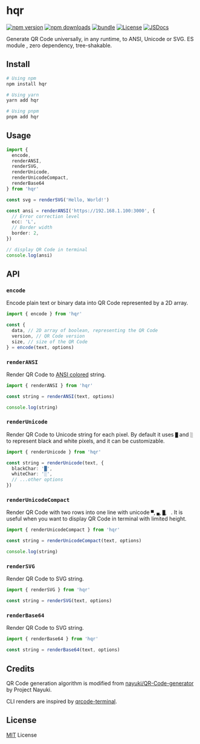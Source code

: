 # hqr

[![npm version][npm-version-src]][npm-version-href]
[![npm downloads][npm-downloads-src]][npm-downloads-href]
[![bundle][bundle-src]][bundle-href]
[![License][license-src]][license-href]
[![JSDocs][jsdocs-src]][jsdocs-href]

<!-- [![Codecov][codecov-src]][codecov-href] -->

Generate QR Code universally, in any runtime, to ANSI, Unicode or SVG. ES module , zero dependency, tree-shakable.

## Install

```bash
# Using npm
npm install hqr

# Using yarn
yarn add hqr

# Using pnpm
pnpm add hqr
```

## Usage

```ts
import {
  encode,
  renderANSI,
  renderSVG,
  renderUnicode,
  renderUnicodeCompact,
  renderBase64
} from 'hqr'

const svg = renderSVG('Hello, World!')

const ansi = renderANSI('https://192.168.1.100:3000', {
  // Error correction level
  ecc: 'L',
  // Border width
  border: 2,
})

// display QR Code in terminal
console.log(ansi)
```

## API

### `encode`

Encode plain text or binary data into QR Code represented by a 2D array.

```ts
import { encode } from 'hqr'

const {
  data, // 2D array of boolean, representing the QR Code
  version, // QR Code version
  size, // size of the QR Code
} = encode(text, options)
```

### `renderANSI`

Render QR Code to [ANSI colored](https://ss64.com/nt/syntax-ansi.html) string.

```ts
import { renderANSI } from 'hqr'

const string = renderANSI(text, options)

console.log(string)
```

### `renderUnicode`

Render QR Code to Unicode string for each pixel. By default it uses `█` and `░` to represent black and white pixels, and it can be customizable.

```ts
import { renderUnicode } from 'hqr'

const string = renderUnicode(text, {
  blackChar: '█',
  whiteChar: '░',
  // ...other options
})
```

### `renderUnicodeCompact`

Render QR Code with two rows into one line with unicode `▀`, `▄`, `█`, ` `. It is useful when you want to display QR Code in terminal with limited height.

```ts
import { renderUnicodeCompact } from 'hqr'

const string = renderUnicodeCompact(text, options)

console.log(string)
```

### `renderSVG`

Render QR Code to SVG string.

```ts
import { renderSVG } from 'hqr'

const string = renderSVG(text, options)
```

### `renderBase64`

Render QR Code to SVG string.

```ts
import { renderBase64 } from 'hqr'

const string = renderBase64(text, options)
```

## Credits

QR Code generation algorithm is modified from [nayuki/QR-Code-generator](https://github.com/nayuki/QR-Code-generator/blob/master/typescript-javascript/qrcodegen.ts) by Project Nayuki.

CLI renders are inspired by [qrcode-terminal](https://github.com/gtanner/qrcode-terminal).

## License

[MIT](./LICENSE) License


<!-- Badges -->

[npm-version-src]: https://img.shields.io/npm/v/hqr?style=flat&colorA=18181B&colorB=F0DB4F
[npm-version-href]: https://npmjs.com/package/hqr
[npm-downloads-src]: https://img.shields.io/npm/dm/hqr?style=flat&colorA=18181B&colorB=F0DB4F
[npm-downloads-href]: https://npmjs.com/package/hqr
[codecov-src]: https://img.shields.io/codecov/c/gh/unjs/hqr/main?style=flat&colorA=18181B&colorB=F0DB4F
[codecov-href]: https://codecov.io/gh/unjs/hqr
[bundle-src]: https://img.shields.io/bundlephobia/minzip/hqr?style=flat&colorA=18181B&colorB=F0DB4F
[bundle-href]: https://bundlephobia.com/result?p=hqr
[license-src]: https://img.shields.io/github/license/unjs/hqr.svg?style=flat&colorA=18181B&colorB=F0DB4F
[license-href]: https://github.com/unjs/hqr/blob/main/LICENSE
[jsdocs-src]: https://img.shields.io/badge/jsDocs.io-reference-18181B?style=flat&colorA=18181B&colorB=F0DB4F
[jsdocs-href]: https://www.jsdocs.io/package/hqr
